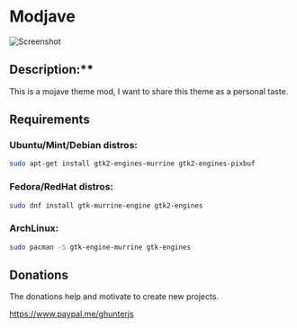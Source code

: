 # **Modjave**

![Screenshot](/home/god/Desktop/Screenshot.png)



## Description:** 

This is a mojave theme mod, I want to share this theme as a personal taste.



## Requirements

### Ubuntu/Mint/Debian distros:

```bash
sudo apt-get install gtk2-engines-murrine gtk2-engines-pixbuf
```

### Fedora/RedHat distros:

```bash
sudo dnf install gtk-murrine-engine gtk2-engines
```

### ArchLinux:

```bash
sudo pacman -S gtk-engine-murrine gtk-engines
```



## Donations 

The donations help and motivate to create new projects.

https://www.paypal.me/ghunterjs